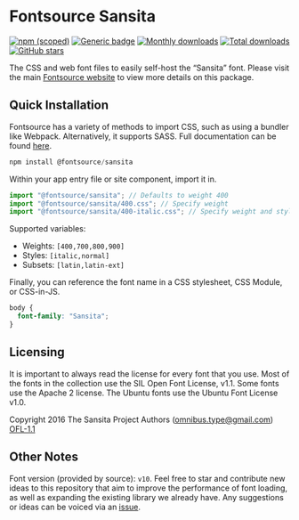 # Fontsource Sansita

[![npm (scoped)](https://img.shields.io/npm/v/@fontsource/sansita?color=brightgreen)](https://www.npmjs.com/package/@fontsource/sansita) [![Generic badge](https://img.shields.io/badge/fontsource-passing-brightgreen)](https://github.com/fontsource/fontsource) [![Monthly downloads](https://badgen.net/npm/dm/@fontsource/sansita)](https://github.com/fontsource/fontsource) [![Total downloads](https://badgen.net/npm/dt/@fontsource/sansita)](https://github.com/fontsource/fontsource) [![GitHub stars](https://img.shields.io/github/stars/fontsource/fontsource.svg?style=social&label=Star)](https://github.com/fontsource/fontsource/stargazers)

The CSS and web font files to easily self-host the “Sansita” font. Please visit the main [Fontsource website](https://fontsource.org/fonts/sansita) to view more details on this package.

## Quick Installation

Fontsource has a variety of methods to import CSS, such as using a bundler like Webpack. Alternatively, it supports SASS. Full documentation can be found [here](https://fontsource.org/docs/getting-started/introduction).

```javascript
npm install @fontsource/sansita
```

Within your app entry file or site component, import it in.

```javascript
import "@fontsource/sansita"; // Defaults to weight 400
import "@fontsource/sansita/400.css"; // Specify weight
import "@fontsource/sansita/400-italic.css"; // Specify weight and style

```

Supported variables:
- Weights: `[400,700,800,900]`
- Styles: `[italic,normal]`
- Subsets: `[latin,latin-ext]`

Finally, you can reference the font name in a CSS stylesheet, CSS Module, or CSS-in-JS.

```css
body {
  font-family: "Sansita";
}
```

## Licensing
It is important to always read the license for every font that you use.
Most of the fonts in the collection use the SIL Open Font License, v1.1. Some fonts use the Apache 2 license. The Ubuntu fonts use the Ubuntu Font License v1.0.

Copyright 2016 The Sansita Project Authors (omnibus.type@gmail.com)
[OFL-1.1](http://scripts.sil.org/OFL)

## Other Notes
Font version (provided by source): `v10`.
Feel free to star and contribute new ideas to this repository that aim to improve the performance of font loading, as well as expanding the existing library we already have. Any suggestions or ideas can be voiced via an [issue](https://github.com/fontsource/fontsource/issues).